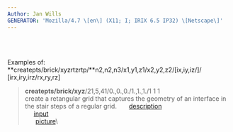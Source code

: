 ```yaml
---
Author: Jan Wills
GENERATOR: 'Mozilla/4.7 \[en\] (X11; I; IRIX 6.5 IP32) \[Netscape\]'
---
```


 \
 

Examples of:   
**createpts/brick/xyzrtzrtp/**n2,n2,n3/x1,y1,z1/x2,y2,z2/\[ix,iy,iz/\]/
\[irx,iry,irz/rx,ry,rz\]

> **createpts/brick/xyz**/21,5,41/0.,0.,0./1.,1.,1./1 1 1\
> create a retangular grid that captures the geometry of an interface in
> the stair steps of a regular grid.
>       [description](description2a.html)\
>      [input](../input_output/lagrit_input2a)\
>       [picture](../html/picture2.html)\
>
